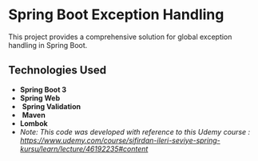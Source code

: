 #  Spring Boot Exception Handling

This project provides a comprehensive solution for global exception handling in Spring Boot.
## Technologies Used 
-  **Spring Boot 3**
-  **Spring Web**
- ️ **Spring Validation**
- ️ **Maven**
-  **Lombok** 
- *Note: This code was developed with reference to this Udemy course : https://www.udemy.com/course/sifirdan-ileri-seviye-spring-kursu/learn/lecture/46192235#content*
